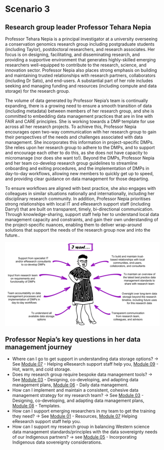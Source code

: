 # Scenario 3

## Research group leader Professor Tehara Nepia

Professor Tehara Nepia is a principal investigator at a university overseeing a conservation genomics research group including postgraduate students (including Taylor), postdoctoral researchers, and research associates. Her focus is on designing, facilitating, and disseminating research, and providing a supportive environment that generates highly-skilled emerging researchers well-equipped to contribute to the research, science, and innovation sector. Professor Nepia also places strong emphasis on building and maintaining trusted relationships with research partners, collaborators (including Dr Sato), and end-users. A substantial part of her role includes seeking and managing funding and resources (including compute and data storage) for the research group. 

The volume of data generated by Professor Nepia’s team is continually expanding, there is a growing need to ensure a smooth transition of data (including metadata) between members of her research group, and she is committed to embedding data management practices that are in line with FAIR and CARE principles. She is working towards a DMP template for use across all her research projects. To achieve this, Professor Nepia encourages open two-way communication with her research group to gain their perspectives of the needs and challenges associated with data management. She incorporates this information in project-specific DMPs. She relies upon her research group to adhere to the DMPs, and to support and encourage each other to do this, as she does not have capacity to micromanage (nor does she want to!). Beyond the DMPs, Professor Nepia and her team co-develop research group guidelines to streamline onboarding and exiting procedures, and the implementation of DMPs in day-to-day workflows, allowing new members to quickly get up to speed, and providing clear guidance on data management for those departing. 

To ensure workflows are aligned with best practice, she also engages with colleagues in similar situations nationally and internationally, including her disciplinary research community. In addition, Professor Nepia prioritises strong relationships with local IT and eResearch support staff (including Darryl) that are built on transparent, timely, bi-directional communication. Through knowledge-sharing, support staff help her to understand local data management capacity and constraints, and gain their own understanding of the project-specific nuances, enabling them to deliver wrap-around solutions that support the needs of the research group now and into the future.. 

![Professor Tehara Nepia](../figures/Scenario3-v4.png)

## Professor Nepia’s key questions in her data management journey

* Where can I go to get support in understanding data storage options? -> See [Module 07](https://genomicsaotearoa.github.io/data-management-resources/modules/module07/) - Helping eResearch support staff help you, [Module 09](https://genomicsaotearoa.github.io/data-management-resources/modules/module09/) - Hot, warm, and cold storage.
* Does my research group require bespoke data management tools? -> See [Module 03](https://genomicsaotearoa.github.io/data-management-resources/modules/module03/) - Designing, co-developing, and adapting data management plans, [Module 06](https://genomicsaotearoa.github.io/data-management-resources/modules/module06/) - Daily data management.
* How can I implement and maintain a consistent, cohesive data management strategy for my research team? -> See [Module 03](https://genomicsaotearoa.github.io/data-management-resources/modules/module03/) - Designing, co-developing, and adapting data management plans, [Module 08](https://genomicsaotearoa.github.io/data-management-resources/modules/module08/) - Templates.
* How can I support emerging researchers in my team to get the training they need? -> See [Module 01](https://genomicsaotearoa.github.io/data-management-resources/modules/module01/) - Resources, [Module 07](https://genomicsaotearoa.github.io/data-management-resources/modules/module07/) Helping eResearch support staff help you.
* How can I support my research group in balancing Western science data management standards/principles with the data sovereignty needs of our Indigenous partners? -> see [Module 05](https://genomicsaotearoa.github.io/data-management-resources/modules/module05/) - Incorporating Indigenous data sovereignty considerations.
